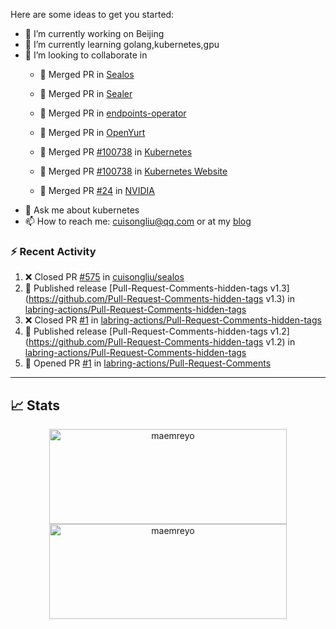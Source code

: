 Here are some ideas to get you started:

- 🔭 I’m currently working on Beijing
- 🌱 I’m currently learning golang,kubernetes,gpu
- 👯 I’m looking to collaborate in
  -  🎉 Merged PR in [Sealos](https://github.com/labring/sealos/pulls?q=+is%3Apr+author%3Acuisongliu+)
  -  🎉 Merged PR in [Sealer](https://github.com/sealerio/sealer/pulls?q=+is%3Apr+author%3Acuisongliu+)
  -  🎉 Merged PR in [endpoints-operator](https://github.com/labring/endpoints-operator/pulls?q=+is%3Apr+author%3Acuisongliu+)
  -  🎉 Merged PR in [OpenYurt](https://github.com/openyurtio/openyurt/pulls?q=is%3Apr+author%3Acuisongliu+)
  -  🎉 Merged PR [#100738](https://github.com/kubernetes/kubernetes/pull/100738) in [Kubernetes](https://github.com/kubernetes/kubernetes)
  -  🎉 Merged PR [#100738](https://github.com/kubernetes/website/pull/22502) in [Kubernetes Website](https://github.com/kubernetes/website)
  
  -  🎉 Merged PR [#24](https://gitlab.com/nvidia/container-toolkit/gpu-monitoring-tools/-/merge_requests/24) in [NVIDIA](https://gitlab.com/nvidia/container-toolkit/gpu-monitoring-tools)
- 💬 Ask me about kubernetes
- 📫 How to reach me: cuisongliu@qq.com or at my [blog](https://cuisongliu.github.io)


### :zap: Recent Activity

<!--START_SECTION:activity-->
1. ❌ Closed PR [#575](https://github.com/cuisongliu/sealos/pull/575) in [cuisongliu/sealos](https://github.com/cuisongliu/sealos)
2. 🚀 Published release [Pull-Request-Comments-hidden-tags v1.3](https://github.com/Pull-Request-Comments-hidden-tags v1.3) in [labring-actions/Pull-Request-Comments-hidden-tags](https://github.com/labring-actions/Pull-Request-Comments-hidden-tags)
3. ❌ Closed PR [#1](https://github.com/labring-actions/Pull-Request-Comments-hidden-tags/pull/1) in [labring-actions/Pull-Request-Comments-hidden-tags](https://github.com/labring-actions/Pull-Request-Comments-hidden-tags)
4. 🚀 Published release [Pull-Request-Comments-hidden-tags v1.2](https://github.com/Pull-Request-Comments-hidden-tags v1.2) in [labring-actions/Pull-Request-Comments-hidden-tags](https://github.com/labring-actions/Pull-Request-Comments-hidden-tags)
5. 💪 Opened PR [#1](https://github.com/labring-actions/Pull-Request-Comments/pull/1) in [labring-actions/Pull-Request-Comments](https://github.com/labring-actions/Pull-Request-Comments)
<!--END_SECTION:activity-->

---

## 📈 Stats

<p align="center">
	<img src="https://github-readme-stats-git-masterrstaa-rickstaa.vercel.app/api?username=cuisongliu&theme=dracula&show_icons=true" alt="maemreyo" width="380" height="152" />
	<img src="http://github-readme-streak-stats.herokuapp.com?user=cuisongliu&theme=dracula&hide_border=false" alt="maemreyo" width="380" height="152"/>
</p>
<!--
**cuisongliu/cuisongliu** is a ✨ _special_ ✨ repository because its `README.md` (this file) appears on your GitHub profile.

Here are some ideas to get you started:

- 🔭 I’m currently working on ...
- 🌱 I’m currently learning ...
- 👯 I’m looking to collaborate on ...
- 🤔 I’m looking for help with ...
- 💬 Ask me about ...
- 📫 How to reach me: ...
- 😄 Pronouns: ...
- ⚡ Fun fact: ...
-->
